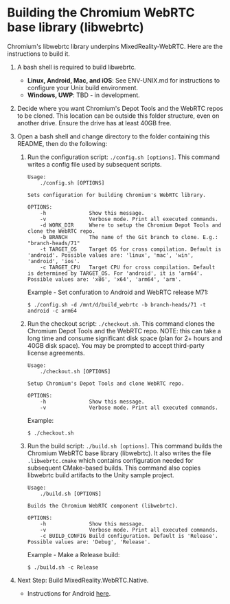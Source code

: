 # Building the Chromium WebRTC base library (libwebrtc)

Chromium's libwebrtc library underpins MixedReality-WebRTC. Here are the instructions to build it.

1. A bash shell is required to build libwebrtc.
    * **Linux, Android, Mac, and iOS**: See ENV-UNIX.md for instructions to configure your Unix build environment.
    * **Windows, UWP**: TBD - in development.

2. Decide where you want Chromium's Depot Tools and the WebRTC repos to be cloned. This location can be outside this folder structure, even on another drive. Ensure the drive has at least 40GB free.

3. Open a bash shell and change directory to the folder containing this README, then do the following:

    1. Run the configuration script: `./config.sh [options]`. This command writes a config file used by subsequent scripts.

        ```
        Usage:
            ./config.sh [OPTIONS]

        Sets configuration for building Chromium's WebRTC library.

        OPTIONS:
            -h              Show this message.
            -v              Verbose mode. Print all executed commands.
            -d WORK_DIR     Where to setup the Chromium Depot Tools and clone the WebRTC repo.
            -b BRANCH       The name of the Git branch to clone. E.g.: "branch-heads/71"
            -t TARGET_OS    Target OS for cross compilation. Default is 'android'. Possible values are: 'linux', 'mac', 'win', 'android', 'ios'.
            -c TARGET_CPU   Target CPU for cross compilation. Default is determined by TARGET_OS. For 'android', it is 'arm64'. Possible values are: 'x86', 'x64', 'arm64', 'arm'.
        ```

        Example - Set confuration to Android and WebRTC release M71:
        ```
        $ ./config.sh -d /mnt/d/build_webrtc -b branch-heads/71 -t android -c arm64
        ```

    2. Run the checkout script: `./checkout.sh`. This command clones the Chromium Depot Tools and the WebRTC repo. NOTE: this can take a long time and consume significant disk space (plan for 2+ hours and 40GB disk space). You may be prompted to accept third-party license agreements.

        ```
        Usage:
            ./checkout.sh [OPTIONS]

        Setup Chromium's Depot Tools and clone WebRTC repo.

        OPTIONS:
            -h              Show this message.
            -v              Verbose mode. Print all executed commands.
        ```

        Example:
        ```
        $ ./checkout.sh
        ```

    3. Run the build script: `./build.sh [options]`. This command builds the Chromium WebRTC base library (libwebrtc). It also writes the file `.libwebrtc.cmake` which contains configuration needed for subsequent CMake-based builds. This command also copies libwebrtc build artifacts to the Unity sample project.

        ```
        Usage:
            ./build.sh [OPTIONS]

        Builds the Chromium WebRTC component (libwebrtc).

        OPTIONS:
            -h              Show this message.
            -v              Verbose mode. Print all executed commands.
            -c BUILD_CONFIG Build configuration. Default is 'Release'. Possible values are: 'Debug', 'Release'.
        ```

        Example - Make a Release build:
        ```
        $ ./build.sh -c Release
        ```

4. Next Step: Build MixedReality.WebRTC.Native.
    - Instructions for Android [here](../android/README.md).
